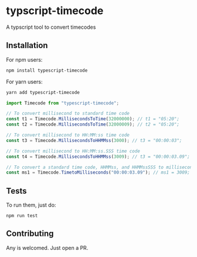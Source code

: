 <a name="Timecode"></a>

# typscript-timecode

A typscript tool to convert timecodes

## Installation

For npm users:

```bash
npm install typescript-timecode
```

For yarn users:

```bash
yarn add typescript-timecode
```

```typescript
import Timecode from "typescript-timecode";

// To convert millisecond to standard time code
const t1 = Timecode.MillisecondsToTime(32000000); // t1 = "05:20";
const t2 = Timecode.MillisecondsToTime(32000009); // t2 = "05:20";

// To convert millisecond to HH:MM:ss time code
const t3 = Timecode.MillisecondsToHHMMss(3000); // t3 = "00:00:03";

// To convert millisecond to HH:MM:ss.SSS time code
const t4 = Timecode.MillisecondsToHHMMss(3009); // t3 = "00:00:03.09";

// To convert a standard time code, HHMMss, and HHMMssSSS to milliseconds.
const ms1 = Timecode.TimetoMilliseconds("00:00:03.09"); // ms1 = 3009;
```

## Tests

To run them, just do:

```shell
npm run test
```

## Contributing

Any is welcomed. Just open a PR.
